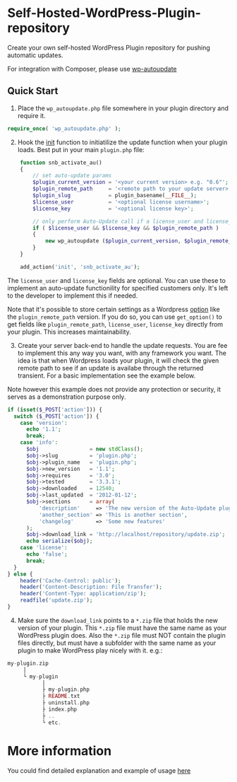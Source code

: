 # Self-Hosted-WordPress-Plugin-repository

Create your own self-hosted WordPress Plugin repository for pushing automatic updates.

For integration with Composer, please use [wp-autoupdate](https://github.com/wpplex/wp-autoupdate)

## Quick Start

1) Place the `wp_autoupdate.php` file somewhere in your plugin directory and require it.
```php
require_once( 'wp_autoupdate.php' );
```
2) Hook the [init](https://codex.wordpress.org/Plugin_API/Action_Reference/init) function to initiatilize the update function when your plugin loads. Best put in your main `plugin.php` file:
```php
	function snb_activate_au()
	{
		// set auto-update params
		$plugin_current_version = '<your current version> e.g. "0.6"';
		$plugin_remote_path     = '<remote path to your update server> e.g. http://update.example.com'
		$plugin_slug            = plugin_basename(__FILE__);
		$license_user           = '<optional license username>';
		$license_key            = '<optional license key>';

		// only perform Auto-Update call if a license_user and license_key is given
		if ( $license_user && $license_key && $plugin_remote_path )
		{
			new wp_autoupdate ($plugin_current_version, $plugin_remote_path, $plugin_slug, $license_user, $license_key);
		}
	}

	add_action('init', 'snb_activate_au');
```

The `license_user` and `license_key` fields are optional. You can use these to implement an auto-update functionility for specified customers only. It's left to the developer to implement this if needed.

Note that it's possible to store certain settings as a Wordpress [option](https://codex.wordpress.org/Options_API) like the `plugin_remote_path` version.
If you do so, you can use `get_option()` to get fields like `plugin_remote_path`, `license_user`, `license_key` directly from your plugin. This increases maintainability.

3) Create your server back-end to handle the update requests. You are fee to implement this any way you want, with any framework you want. 
The idea is that when Wordpress loads your plugin, it will check the given remote path to see if an update is availabe through the returned transient. For a basic implementation see the example below. 

Note however this example does not provide any protection or security, it serves as a demonstration purpose only.

```php
if (isset($_POST['action'])) {
  switch ($_POST['action']) {
    case 'version':
      echo '1.1';
      break;
    case 'info':
      $obj                = new stdClass();
      $obj->slug          = 'plugin.php';
      $obj->plugin_name   = 'plugin.php';
      $obj->new_version   = '1.1';
      $obj->requires      = '3.0';
      $obj->tested        = '3.3.1';
      $obj->downloaded    = 12540;
      $obj->last_updated  = '2012-01-12';
      $obj->sections      = array(
          'description'     => 'The new version of the Auto-Update plugin',
          'another_section' => 'This is another section',
          'changelog'       => 'Some new features'
      );
      $obj->download_link = 'http://localhost/repository/update.zip';
      echo serialize($obj);
    case 'license':
      echo 'false';
      break;
  }
} else {
    header('Cache-Control: public');
    header('Content-Description: File Transfer');
    header('Content-Type: application/zip');
    readfile('update.zip');
}
```

4) Make sure the `download_link` points to a `*.zip` file that holds the new version of your plugin. This `*.zip` file must have the same name as your WordPress plugin does. Also the `*.zip` file must NOT contain the plugin files directly, but must have a subfolder with the same name as your plugin to make WordPress play nicely with it.
e.g.:
```php
my-plugin.zip
     │
     └ my-plugin
           │
           ├ my-plugin.php
           ├ README.txt
           ├ uninstall.php
           ├ index.php
           ├ ..
           └ etc.
```

# More information 

You could find detailed explanation and example of usage [here](http://code.tutsplus.com/tutorials/a-guide-to-the-wordpress-http-api-automatic-plugin-updates--wp-25181)
